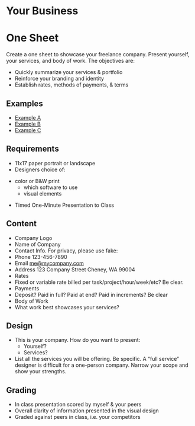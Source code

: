 # Your Business

# One Sheet
Create a one sheet to showcase your freelance company. Present yourself, your services, and body of work. The objectives are:
* Quickly summarize your services & portfolio
* Reinforce your branding and identity
* Establish rates, methods of payments, & terms

## Examples
* [Example A](/your-business/one-sheets/one-sheet-a.jpg)
* [Example B](/your-business/one-sheets/one-sheet-b.jpg)
* [Example C](/your-business/one-sheets/one-sheet-c.jpg)

## Requirements
* 11x17 paper portrait or landscape
* Designers choice of:
- color or B&W print
	- which software to use
	- visual elements
* Timed One-Minute Presentation to Class

## Content

* Company Logo
* Name of Company
* Contact Info. For privacy, please use fake:
* Phone 123-456-7890
* Email me@mycompany.com
* Address 123 Company Street Cheney, WA 99004
* Rates
* Fixed or variable rate billed per task/project/hour/week/etc? Be clear.
* Payments
* Deposit? Paid in full? Paid at end? Paid in increments? Be clear
* Body of Work
* What work best showcases your services?

## Design
* This is your company. How do you want to present:
	- Yourself?
	- Services? 
* List all the services you will be offering. Be specific. A “full service” designer is difficult for a one-person company. Narrow your scope and show your strengths.

## Grading
* In class presentation scored by myself & your peers
* Overall clarity of information presented in the visual design
* Graded against peers in class, i.e. your competitors